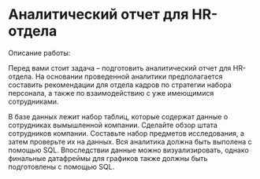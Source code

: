 # Аналитический отчет для HR-отдела

Описание работы:

Перед вами стоит задача – подготовить аналитический отчет для HR-отдела. На основании проведенной аналитики предполагается составить рекомендации для отдела кадров по стратегии набора персонала, а также по взаимодействию с уже имеющимися сотрудниками.

В базе данных лежит набор таблиц, которые содержат данные о сотрудниках вымышленной компании. Сделайте обзор штата сотрудников компании. Составьте набор предметов исследования, а затем проверьте их на данных. Вся аналитика должна быть выполена с помощью SQL. Впоследствии данные можно визуализировать, однако финальные датафреймы для графиков также должны быть подготовлены с помощью SQL.
